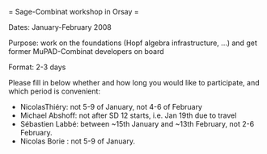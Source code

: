 = Sage-Combinat workshop in Orsay =

Dates: January-February 2008

Purpose: work on the foundations (Hopf algebra infrastructure, ...) and get former MuPAD-Combinat developers on board

Format: 2-3 days

Please fill in below whether and how long you would like to participate, and which period is convenient:

 * NicolasThiéry: not 5-9 of January, not 4-6 of February
 * Michael Abshoff: not after SD 12 starts, i.e. Jan 19th due to travel
 * Sébastien Labbé: between ~15th January and ~13th February, not 2-6 February.
 * Nicolas Borie : not 5-9 of January.
